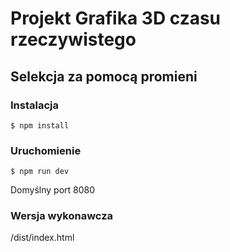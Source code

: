 # Projekt Grafika 3D czasu rzeczywistego

## Selekcja za pomocą promieni

### Instalacja

```
$ npm install
```

### Uruchomienie

```
$ npm run dev
```

Domyślny port 8080

### Wersja wykonawcza

/dist/index.html

